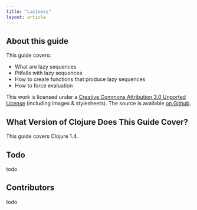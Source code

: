 ```yaml
---
title: "Laziness"
layout: article
---
```


## About this guide

This guide covers:

  * What are lazy sequences
  * Pitfalls with lazy sequences
  * How to create functions that produce lazy sequences
  * How to force evaluation

This work is licensed under a <a rel="license"
href="http://creativecommons.org/licenses/by/3.0/">Creative Commons
Attribution 3.0 Unported License</a> (including images &
stylesheets). The source is available [on
Github](https://github.com/clojuredocs/cds).



## What Version of Clojure Does This Guide Cover?

This guide covers Clojure 1.4.



## Todo

todo



## Contributors

todo
